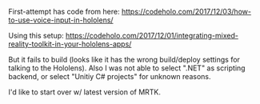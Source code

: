 First-attempt has code from here: https://codeholo.com/2017/12/03/how-to-use-voice-input-in-hololens/

Using this setup: https://codeholo.com/2017/12/01/integrating-mixed-reality-toolkit-in-your-hololens-apps/

But it fails to build (looks like it has the wrong build/deploy settings for talking to the Hololens). Also I was not able to select ".NET" as scripting backend, or select "Unitiy C# projects" for unknown reasons.

I'd like to start over w/ latest version of MRTK.
